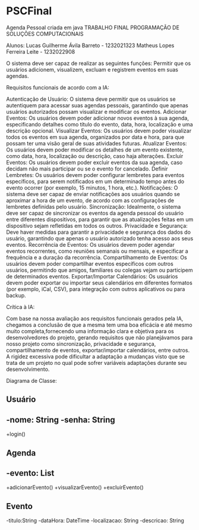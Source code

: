 # PSCFinal
Agenda Pessoal criada em java
TRABALHO FINAL PROGRAMAÇÃO 
DE SOLUÇÕES COMPUTACIONAIS

Alunos: 
Lucas Guilherme Ávila Barreto - 1232021323
Matheus Lopes Ferreira Leite - 1232022908

   O sistema deve ser capaz de realizar as seguintes funções: Permitir que os usuários adicionem, visualizem, excluam e registrem eventos em suas agendas.

Requisitos funcionais de acordo com a IA:

Autenticação de Usuário: O sistema deve permitir que os usuários se autentiquem para acessar suas agendas pessoais, garantindo que apenas usuários autorizados possam visualizar e modificar os eventos.
Adicionar Eventos: Os usuários devem poder adicionar novos eventos à sua agenda, especificando detalhes como título do evento, data, hora, localização e uma descrição opcional.
Visualizar Eventos: Os usuários devem poder visualizar todos os eventos em sua agenda, organizados por data e hora, para que possam ter uma visão geral de suas atividades futuras.
Atualizar Eventos: Os usuários devem poder modificar os detalhes de um evento existente, como data, hora, localização ou descrição, caso haja alterações.
Excluir Eventos: Os usuários devem poder excluir eventos da sua agenda, caso decidam não mais participar ou se o evento for cancelado.
Definir Lembretes: Os usuários devem poder configurar lembretes para eventos específicos, para serem notificados em um determinado tempo antes do evento ocorrer (por exemplo, 15 minutos, 1 hora, etc.).
Notificações: O sistema deve ser capaz de enviar notificações aos usuários quando se aproximar a hora de um evento, de acordo com as configurações de lembretes definidas pelo usuário.
Sincronização: Idealmente, o sistema deve ser capaz de sincronizar os eventos da agenda pessoal do usuário entre diferentes dispositivos, para garantir que as atualizações feitas em um dispositivo sejam refletidas em todos os outros.
Privacidade e Segurança: Deve haver medidas para garantir a privacidade e segurança dos dados do usuário, garantindo que apenas o usuário autorizado tenha acesso aos seus eventos.
Recorrência de Eventos: Os usuários devem poder agendar eventos recorrentes, como reuniões semanais ou mensais, e especificar a frequência e a duração da recorrência.
Compartilhamento de Eventos: Os usuários devem poder compartilhar eventos específicos com outros usuários, permitindo que amigos, familiares ou colegas vejam ou participem de determinados eventos.
Exportar/Importar Calendários: Os usuários devem poder exportar ou importar seus calendários em diferentes formatos (por exemplo, iCal, CSV), para integração com outros aplicativos ou para backup.



Crítica à IA:

   Com base na nossa avaliação aos requisitos funcionais gerados pela IA, chegamos a conclusão de que a mesma tem uma boa eficácia e até mesmo muito completa,fornecendo uma informação clara e objetiva para os desenvolvedores do projeto, gerando requisitos que não planejávamos para nosso projeto como sincronização, privacidade e segurança, compartilhamento de eventos, exportar/importar calendários, entre outros. A rigidez excessiva pode dificultar a adaptação a mudanças visto que se trata de um projeto no qual pode sofrer variáveis adaptações durante seu desenvolvimento.

Diagrama de Classe:

Usuário
----------------------------
-nome: String
-senha: String
---------------------------
+login()


Agenda
----------------------------
-evento: List
----------------------------
+adicionarEvento()
+visualizarEvento()
+excluirEvento()

Evento
----------------------------
-titulo:String
-dataHora: DateTime
-localizacao: String
-descricao: String


